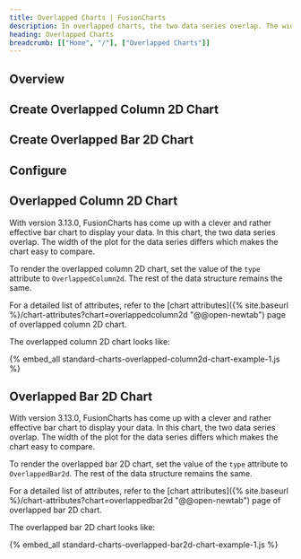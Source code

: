 ```yaml
---
title: Overlapped Charts | FusionCharts
description: In overlapped charts, the two data series overlap. The width of the plot for the data series differs which makes the chart easy to compare.
heading: Overlapped Charts
breadcrumb: [["Home", "/"], ["Overlapped Charts"]]
---
```


## Overview

## Create Overlapped Column 2D Chart

## Create Overlapped Bar 2D Chart

## Configure

## Overlapped Column 2D Chart

With version 3.13.0, FusionCharts has come up with a clever and rather effective bar chart to display your data. In this chart, the two data series overlap. The width of the plot for the data series differs which makes the chart easy to compare. 

To render the overlapped column 2D chart, set the value of the `type` attribute to `OverlappedColumn2d`. The rest of the data structure remains the same.

For a detailed list of attributes, refer to the [chart attributes]({% site.baseurl %}/chart-attributes?chart=overlappedcolumn2d "@@open-newtab") page of overlapped column 2D chart.

The overlapped column 2D chart looks like:

{% embed_all standard-charts-overlapped-column2d-chart-example-1.js %}

## Overlapped Bar 2D Chart

With version 3.13.0, FusionCharts has come up with a clever and rather effective bar chart to display your data. In this chart, the two data series overlap. The width of the plot for the data series differs which makes the chart easy to compare. 

To render the overlapped bar 2D chart, set the value of the `type` attribute to `OverlappedBar2d`. The rest of the data structure remains the same.

For a detailed list of attributes, refer to the [chart attributes]({% site.baseurl %}/chart-attributes?chart=overlappedbar2d "@@open-newtab") page of overlapped bar 2D chart.

The overlapped bar 2D chart looks like:

{% embed_all standard-charts-overlapped-bar2d-chart-example-1.js %}